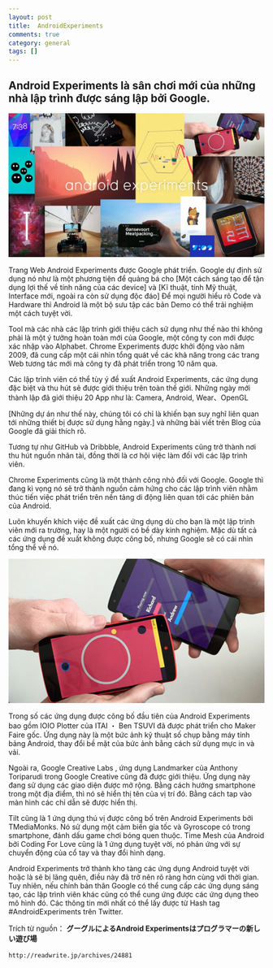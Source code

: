```yaml
---
layout: post  
title:  AndroidExperiments  
comments: true  
category: general  
tags: []
---
```


## Android Experiments là sân chơi mới của những nhà lập trình được sáng lập bởi Google.


![image](/res/AndroidExperiments/1.jpg)


Trang Web Android Experiments được Google phát triển. Google dự định sử dụng nó như là một phương tiện để quảng bá cho [Một cách sáng tạo để tận dụng lợi thế về tính năng của các device] và [Kĩ thuật, tính Mỹ thuật, Interface mới, ngoài ra còn sử dụng độc đáo]
Để mọi người hiểu rõ Code và Hardware thì Android là một bộ sưu tập các bản Demo có thể trải nghiệm một cách tuyệt vời.  

Tool mà các nhà các lập trình giới thiệu cách sử dụng như thế nào thì không phải là một ý tưởng hoàn toàn mới của Google, một công ty con mới được xác nhập vào Alphabet.  Chrome Experiments được khởi động vào năm 2009, đã cung cấp một cái nhìn tổng quát về các khả năng trong các trang Web tương tác mới mà công ty đã phát triển trong 10 năm qua.   

Các lập trình viên có thể tùy ý đề xuất Android Experiments, các ứng dụng đặc biệt và thu hút sẽ được giới thiệu trên toàn thế giới. Những ngày mới thành lập đã giới thiệu 20 App như là: Camera, Android,  Wear、OpenGL

 [Những dự án như thế này, chúng tôi có chỉ là khiến bạn suy nghĩ liên quan tới những thiết bị được sử dụng hằng ngày.]  và những bài viết trên Blog của Google đã giải thích rõ. 
 
Tương tự như GitHub và Dribbble, Android Experiments cũng trở thành nơi thu hút nguồn nhân tài, đồng thời là cơ hội việc làm đối với các lập trình viên.

Chrome Experiments cũng là một thành công nhỏ đối với Google. Google thì đang kì vọng nó sẽ trở thành nguồn cảm hứng cho các lập trình viên nhằm thúc tiến việc phát triển trên nền tảng di động liên quan tới các phiên bản của Android. 

Luôn khuyến khích việc đề xuất các ứng dụng dù cho bạn là một lập trình viên mới ra trường, hay là một người có bề dày kinh nghiệm. Mặc dù tất cả các ứng dụng đề xuất không được công bố, nhưng Google sẽ có cái nhìn tổng thể về nó.

![image](/res/AndroidExperiments/2.jpg)

Trong số các ứng dụng được công bố đầu tiên của Android Experiments bao gồm IOIO Plotter của  ITAI ・ Ben TSUVI đã được phát triển cho Maker Faire gốc. Ứng dụng này là một bức ảnh kỹ thuật số chụp bằng máy tính bảng Android, thay đổi bề mặt của bức ảnh bằng cách sử dụng mực in và vải.

Ngoài ra,  Google Creative Labs , ứng dụng Landmarker của Anthony Toriparudi trong Google Creative cũng đã được giới thiệu. Ứng dụng này đang sử dụng các giao diện được mở rộng. Bằng cách hướng smartphone trong một địa điểm, thì nó sẽ hiển thị tên của vị trí đó. Bằng cách tap vào màn hình các chỉ dẫn sẽ được hiển thị.

Tilt cũng là 1 ứng dụng thú vị được công bố trên Android Experiments bởi TMediaMonks. Nó sử dụng một cảm biến gia tốc và Gyroscope có trong smartphone, đánh dấu game chơi bóng quen thuộc. Time Mesh của Android bởi Coding For Love cũng là 1 ứng dụng tuyệt vời, nó phản ứng với sự chuyển động của cổ tay và thay đổi hình dạng.

Android Experiments trở thành kho tàng các ứng dụng Android tuyệt vời hoặc là sẽ bị lãng quên, điều này đã trở nên rõ ràng hơn cùng với thời gian. Tuy nhiên, nếu chính bản thân Google có thể cung cấp các ứng dụng sáng tạo, các lập trình viên khác cũng có thể cung ứng được các ứng dụng theo mô hình đó. Các thông tin mới nhất có thể lấy được từ  Hash tag #AndroidExperiments trên Twitter.



Trích từ nguồn：  **グーグルによるAndroid Experimentsはプログラマーの新しい遊び場**  

  
`http://readwrite.jp/archives/24881`




